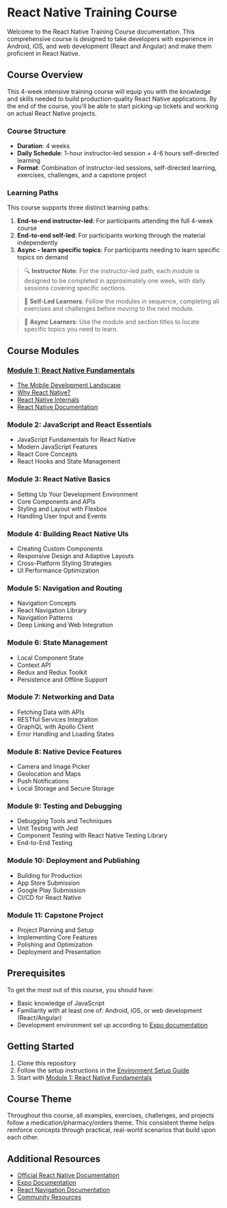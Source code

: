 # React Native Training Course

Welcome to the React Native Training Course documentation. This comprehensive course is designed to take developers with experience in Android, iOS, and web development (React and Angular) and make them proficient in React Native.

## Course Overview

This 4-week intensive training course will equip you with the knowledge and skills needed to build production-quality React Native applications. By the end of the course, you'll be able to start picking up tickets and working on actual React Native projects.

### Course Structure

- **Duration**: 4 weeks
- **Daily Schedule**: 1-hour instructor-led session + 4-6 hours self-directed learning
- **Format**: Combination of instructor-led sessions, self-directed learning, exercises, challenges, and a capstone project

### Learning Paths

This course supports three distinct learning paths:

1. **End-to-end instructor-led**: For participants attending the full 4-week course
2. **End-to-end self-led**: For participants working through the material independently
3. **Async - learn specific topics**: For participants needing to learn specific topics on demand

> 🔍 **Instructor Note**: For the instructor-led path, each module is designed to be completed in approximately one week, with daily sessions covering specific sections.

> 🚀 **Self-Led Learners**: Follow the modules in sequence, completing all exercises and challenges before moving to the next module.

> 🔄 **Async Learners**: Use the module and section titles to locate specific topics you need to learn.

## Course Modules

### [Module 1: React Native Fundamentals](./module-1-react-native-fundamentals/README.md)
- [The Mobile Development Landscape](./module-1-react-native-fundamentals/section-1-mobile-development-landscape/README.md)
- [Why React Native?](./module-1-react-native-fundamentals/section-2-why-react-native/README.md)
- [React Native Internals](./module-1-react-native-fundamentals/section-3-react-native-internals/README.md)
- [React Native Documentation](./module-1-react-native-fundamentals/section-4-react-native-documentation/README.md)

### Module 2: JavaScript and React Essentials
- JavaScript Fundamentals for React Native
- Modern JavaScript Features
- React Core Concepts
- React Hooks and State Management

### Module 3: React Native Basics
- Setting Up Your Development Environment
- Core Components and APIs
- Styling and Layout with Flexbox
- Handling User Input and Events

### Module 4: Building React Native UIs
- Creating Custom Components
- Responsive Design and Adaptive Layouts
- Cross-Platform Styling Strategies
- UI Performance Optimization

### Module 5: Navigation and Routing
- Navigation Concepts
- React Navigation Library
- Navigation Patterns
- Deep Linking and Web Integration

### Module 6: State Management
- Local Component State
- Context API
- Redux and Redux Toolkit
- Persistence and Offline Support

### Module 7: Networking and Data
- Fetching Data with APIs
- RESTful Services Integration
- GraphQL with Apollo Client
- Error Handling and Loading States

### Module 8: Native Device Features
- Camera and Image Picker
- Geolocation and Maps
- Push Notifications
- Local Storage and Secure Storage

### Module 9: Testing and Debugging
- Debugging Tools and Techniques
- Unit Testing with Jest
- Component Testing with React Native Testing Library
- End-to-End Testing

### Module 10: Deployment and Publishing
- Building for Production
- App Store Submission
- Google Play Submission
- CI/CD for React Native

### Module 11: Capstone Project
- Project Planning and Setup
- Implementing Core Features
- Polishing and Optimization
- Deployment and Presentation

## Prerequisites

To get the most out of this course, you should have:

- Basic knowledge of JavaScript
- Familiarity with at least one of: Android, iOS, or web development (React/Angular)
- Development environment set up according to [Expo documentation](https://docs.expo.dev/get-started/installation/)

## Getting Started

1. Clone this repository
2. Follow the setup instructions in the [Environment Setup Guide](./environment-setup.md)
3. Start with [Module 1: React Native Fundamentals](./module-1-react-native-fundamentals/README.md)

## Course Theme

Throughout this course, all examples, exercises, challenges, and projects follow a medication/pharmacy/orders theme. This consistent theme helps reinforce concepts through practical, real-world scenarios that build upon each other.

## Additional Resources

- [Official React Native Documentation](https://reactnative.dev/docs/getting-started)
- [Expo Documentation](https://docs.expo.dev/)
- [React Navigation Documentation](https://reactnavigation.org/docs/getting-started)
- [Community Resources](./community-resources.md) 